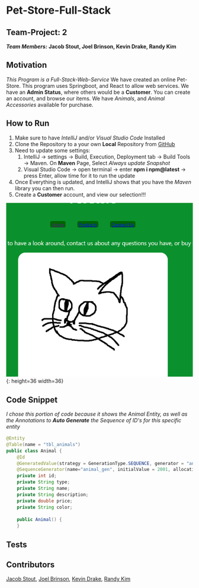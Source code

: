 # Pet-Store-Full-Stack
## Team-Project: 2
***Team Members:***
**Jacob Stout, Joel Brinson, Kevin Drake, Randy Kim**
## Motivation
*This Program is a Full-Stack-Web-Service* We have created an online Pet-Store. This program uses Springboot, and React to allow web services. We have an **Admin Status**, where others would be a **Customer**. You can create an account, and browse our items. We have *Animals*, and *Animal Accessories* available for purchase.

## How to Run
1. Make sure to have *IntelliJ* and/or *Visual Studio Code* Installed
2. Clone the Repository to a your own **Local** Repository from [GitHub](https://github.com/Pet-Store-React-App/Pet-Store-Full-Stack)
3. Need to update some settings:
    1. IntelliJ -> settings -> Build, Execution, Deployment tab -> Build Tools -> Maven. On **Maven** Page, Select *Always update Snapshot*
    2. Visual Studio Code -> open terminal -> enter **npm i npm@latest** -> press Enter, allow time for it to run the update
4. Once Everything is updated, and IntelliJ shows that you have the *Maven* library you can then run. 
5. Create a **Customer** account, and view our selection!!!

![WebPage](https://github.com/Pet-Store-React-App/Pet-Store-Full-Stack/blob/main/Pet-Store-Page.png){: height=36 width=36}

## Code Snippet
*I chose this portion of code because it shows the Animal Entity, as well as the Annotations to **Auto Generate** the Sequence of ID's for this specific entity*
```Java
@Entity
@Table(name = "tbl_animals")
public class Animal {
    @Id
    @GeneratedValue(strategy = GenerationType.SEQUENCE, generator = "animal_gen")
    @SequenceGenerator(name="animal_gen", initialValue = 2001, allocationSize = 1)
    private int id;
    private String type;
    private String name;
    private String description;
    private double price;
    private String color;

    public Animal() {
    }
```
## Tests

## Contributors
[Jacob Stout](https://github.com/JediJake66), [Joel Brinson](https://github.com/jtbrinson11), [Kevin Drake](https://github.com/KDrake80), [Randy Kim](https://github.com/deep6six)